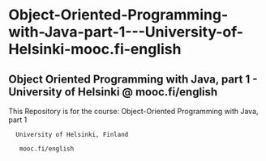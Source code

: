 # Object-Oriented-Programming-with-Java-part-1---University-of-Helsinki-mooc.fi-english
Object Oriented Programming with Java, part 1 - University of Helsinki @ mooc.fi/english
----------------------------------------------------------------------------------------
This Repository is for the course: 
    Object-Oriented Programming with Java, part 1 

      University of Helsinki, Finland

       mooc.fi/english
